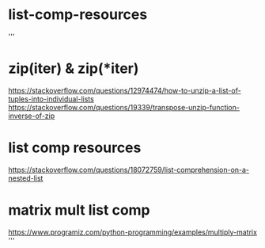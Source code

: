 # list-comp-resources

'''
# zip(iter) & zip(*iter)

https://stackoverflow.com/questions/12974474/how-to-unzip-a-list-of-tuples-into-individual-lists
https://stackoverflow.com/questions/19339/transpose-unzip-function-inverse-of-zip

# list comp resources

https://stackoverflow.com/questions/18072759/list-comprehension-on-a-nested-list

# matrix mult list comp

https://www.programiz.com/python-programming/examples/multiply-matrix
'''
